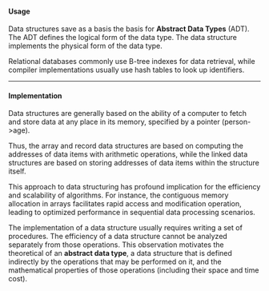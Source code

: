 
#### Usage

Data structures save as a basis the basis for **Abstract Data Types** (ADT). The ADT defines the logical form of the data type. The data structure implements the physical form of the data type.

Relational databases commonly use B-tree indexes for data retrieval, while compiler implementations usually use hash tables to look up identifiers.

---------------------------------------------------------------
#### Implementation

Data structures are generally based on the ability of a computer to fetch and store data at any place in its memory, specified by a pointer (person->age).

Thus, the array and record data structures are based on computing the addresses of data items with arithmetic operations, while the linked data structures are based on storing addresses of data items within the structure itself.

This approach to data structuring has profound implication for the efficiency and scalability of algorithms. For instance, the contiguous memory allocation in arrays facilitates rapid access and modification operation, leading to optimized performance in sequential data processing scenarios.

The implementation of a data structure usually requires writing a set of procedures. The efficiency of a data structure cannot be analyzed separately from those operations. This observation motivates the theoretical of an **abstract data type**, a data structure that is defined indirectly by the operations that may be performed on it, and the mathematical properties of those operations (including their space and time cost).
